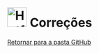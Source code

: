 <!-- # Correções -->
# <img src="https://raw.githubusercontent.com/Tarikul-Islam-Anik/Animated-Fluent-Emojis/master/Emojis/Objects/Hammer%20and%20Wrench.png" alt="Hotfixes" width="45px"> Correções
[Retornar para a pasta GitHub](../)

